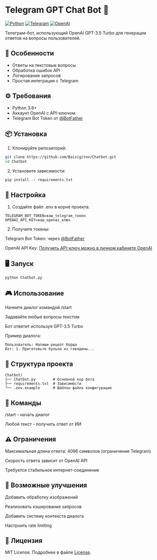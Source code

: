 # Telegram GPT Chat Bot 🤖

[![Python](https://img.shields.io/badge/Python-3.8%2B-blue)](https://python.org)
[![Telegram](https://img.shields.io/badge/Telegram-Bot-blue)](https://core.telegram.org/bots)
[![OpenAI](https://img.shields.io/badge/OpenAI-GPT_3.5-green)](https://openai.com)

Телеграм-бот, использующий OpenAI GPT-3.5 Turbo для генерации ответов на вопросы пользователей.

## 🚀 Особенности
- Ответы на текстовые вопросы
- Обработка ошибок API
- Логирование запросов
- Простая интеграция с Telegram

## ⚙️ Требования
- Python 3.8+
- Аккаунт OpenAI с API-ключом
- Telegram Bot Token от [@BotFather](https://t.me/BotFather)

## 📦 Установка
1. Клонируйте репозиторий:
```bash
git clone https://github.com/Baizigitov/Chatbot.git
cd Chatbot
```
2. Установите зависимости:

```bash
pip install -r requirements.txt
```
## 🔧 Настройка
1. Создайте файл .env в корне проекта:

```env
TELEGRAM_BOT_TOKEN=ваш_telegram_токен
OPENAI_API_KEY=ваш_openai_ключ
```
2. Получите токены:

Telegram Bot Token: через [@BotFather](https://t.me/BotFather)

OpenAI API Key: [Получить API-ключ можно в личном кабинете OpenAI](https://platform.openai.com/api-keys)

## 🖥️ Запуск
```bash
python Chatbot.py
```
## 🎮 Использование
Начните диалог командой /start

Задавайте любые вопросы текстом

Бот ответит используя GPT-3.5 Turbo

Пример диалога:
```
Пользователь: Напиши рецепт борща
Бот: 1. Приготовьте бульон из говядины...
```
## 📝 Структура проекта
```
Chatbot/
├── Chatbot.py        # Основной код бота
├── requirements.txt  # Зависимости
└── .env.example      # Шаблон файла конфигурации
```
## 🔄 Команды
/start - начать диалог

Любой текст - получить ответ от ИИ

## ⚠️ Ограничения
Максимальная длина ответа: 4096 символов (ограничение Telegram)

Скорость ответа зависит от OpenAI API

Требуется стабильное интернет-соединение

## 🌟 Возможные улучшения
Добавить обработку изображений

Реализовать кэширование запросов

Добавить систему контекста диалога

Настроить rate limiting

## 📄 Лицензия
MIT License. Подробнее в файле [License](LICENSE).
